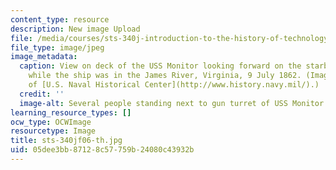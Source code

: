 ```yaml
---
content_type: resource
description: New image Upload
file: /media/courses/sts-340j-introduction-to-the-history-of-technology-fall-2006/05dee3bb87128c57759b24080c43932b_sts-340jf06-th.jpg
file_type: image/jpeg
image_metadata:
  caption: View on deck of the USS Monitor looking forward on the starboard side,
    while the ship was in the James River, Virginia, 9 July 1862. (Image courtesy
    of [U.S. Naval Historical Center](http://www.history.navy.mil/).)
  credit: ''
  image-alt: Several people standing next to gun turret of USS Monitor.
learning_resource_types: []
ocw_type: OCWImage
resourcetype: Image
title: sts-340jf06-th.jpg
uid: 05dee3bb-8712-8c57-759b-24080c43932b
---
```

